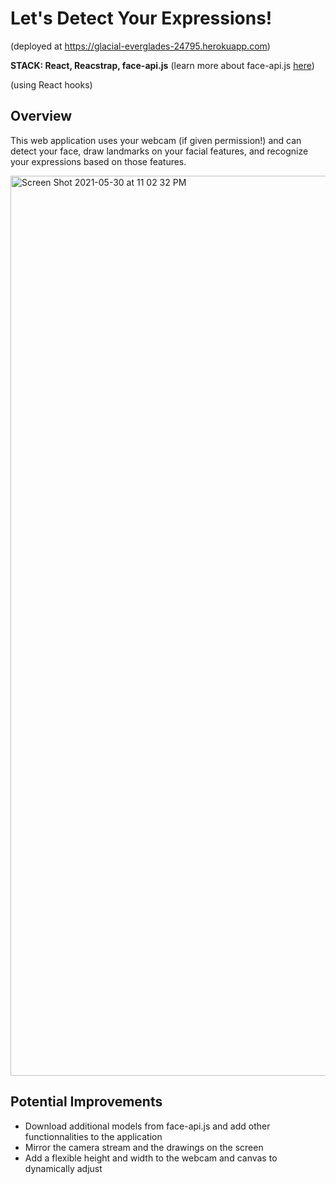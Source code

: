 # Let's Detect Your Expressions!
(deployed at https://glacial-everglades-24795.herokuapp.com)

**STACK: React, Reacstrap, face-api.js**
(learn more about face-api.js [here](https://github.com/justadudewhohacks/face-api.js/))

(using React hooks)

## Overview
<p>This web application uses your webcam (if given permission!) and can detect your face, draw landmarks on your facial features, and recognize your expressions based on those features.</p>
<img width="1440" alt="Screen Shot 2021-05-30 at 11 02 32 PM" src="https://user-images.githubusercontent.com/64567338/120133961-1f0d7780-c19b-11eb-9f2f-3be89016dd5b.png">

## Potential Improvements
- Download additional models from face-api.js and add other functionnalities to the application
- Mirror the camera stream and the drawings on the screen
- Add a flexible height and width to the webcam and canvas to dynamically adjust





